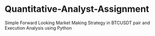 # Quantitative-Analyst-Assignment
Simple Forward Looking Market Making Strategy in BTCUSDT pair and Execution Analysis using Python
